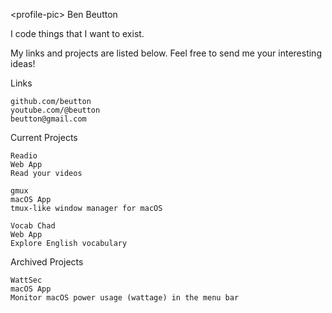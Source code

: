 \<profile-pic\> Ben Beutton

I code things that I want to exist.

My links and projects are listed below. Feel free to send me your interesting ideas!

Links

```
github.com/beutton
youtube.com/@beutton
beutton@gmail.com
```

Current Projects

```
Readio
Web App
Read your videos
```

```
gmux
macOS App
tmux-like window manager for macOS
```

```
Vocab Chad
Web App
Explore English vocabulary
```

Archived Projects

```
WattSec
macOS App
Monitor macOS power usage (wattage) in the menu bar
```
